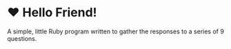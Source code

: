 :heart: Hello Friend!
=====================

A simple, little Ruby program written to gather the responses to a series of 9 questions.
